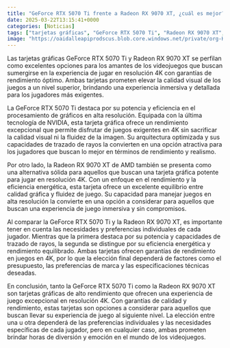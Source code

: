 ```yaml
---
title: "GeForce RTX 5070 Ti frente a Radeon RX 9070 XT, ¿cuál es mejor?"
date: 2025-03-22T13:15:41+0000
categories: [Noticias]
tags: ["tarjetas gráficas", "GeForce RTX 5070 Ti", "Radeon RX 9070 XT", "rendimiento óptimo", "resolución 4K", "juegos exigentes", "experiencia de juego."]
image: "https://oaidalleapiprodscus.blob.core.windows.net/private/org-HKmKxpuNw3Y88lm4EBrIPq0n/user-ZwiCXOggLL8ZNNKE2g7rXFmV/img-jiwrfmkzlx1WyHbt1WZws5OV.png?st=2025-03-22T12%3A15%3A41Z&se=2025-03-22T14%3A15%3A41Z&sp=r&sv=2024-08-04&sr=b&rscd=inline&rsct=image/png&skoid=d505667d-d6c1-4a0a-bac7-5c84a87759f8&sktid=a48cca56-e6da-484e-a814-9c849652bcb3&skt=2025-03-22T09%3A48%3A34Z&ske=2025-03-23T09%3A48%3A34Z&sks=b&skv=2024-08-04&sig=CuV%2BqNNpkY9g20fIes4viiaN4kiFrQIAp20AO8eszVw%3D"
---
```


Las tarjetas gráficas GeForce RTX 5070 Ti y Radeon RX 9070 XT se perfilan como excelentes opciones para los amantes de los videojuegos que buscan sumergirse en la experiencia de jugar en resolución 4K con garantías de rendimiento óptimo. Ambas tarjetas prometen elevar la calidad visual de los juegos a un nivel superior, brindando una experiencia inmersiva y detallada para los jugadores más exigentes.

La GeForce RTX 5070 Ti destaca por su potencia y eficiencia en el procesamiento de gráficos en alta resolución. Equipada con la última tecnología de NVIDIA, esta tarjeta gráfica ofrece un rendimiento excepcional que permite disfrutar de juegos exigentes en 4K sin sacrificar la calidad visual ni la fluidez de la imagen. Su arquitectura optimizada y sus capacidades de trazado de rayos la convierten en una opción atractiva para los jugadores que buscan lo mejor en términos de rendimiento y realismo.

Por otro lado, la Radeon RX 9070 XT de AMD también se presenta como una alternativa sólida para aquellos que buscan una tarjeta gráfica potente para jugar en resolución 4K. Con un enfoque en el rendimiento y la eficiencia energética, esta tarjeta ofrece un excelente equilibrio entre calidad gráfica y fluidez de juego. Su capacidad para manejar juegos en alta resolución la convierte en una opción a considerar para aquellos que buscan una experiencia de juego inmersiva y sin compromisos.

Al comparar la GeForce RTX 5070 Ti y la Radeon RX 9070 XT, es importante tener en cuenta las necesidades y preferencias individuales de cada jugador. Mientras que la primera destaca por su potencia y capacidades de trazado de rayos, la segunda se distingue por su eficiencia energética y rendimiento equilibrado. Ambas tarjetas ofrecen garantías de rendimiento en juegos en 4K, por lo que la elección final dependerá de factores como el presupuesto, las preferencias de marca y las especificaciones técnicas deseadas.

En conclusión, tanto la GeForce RTX 5070 Ti como la Radeon RX 9070 XT son tarjetas gráficas de alto rendimiento que ofrecen una experiencia de juego excepcional en resolución 4K. Con garantías de calidad y rendimiento, estas tarjetas son opciones a considerar para aquellos que buscan llevar su experiencia de juego al siguiente nivel. La elección entre una u otra dependerá de las preferencias individuales y las necesidades específicas de cada jugador, pero en cualquier caso, ambas prometen brindar horas de diversión y emoción en el mundo de los videojuegos.
    